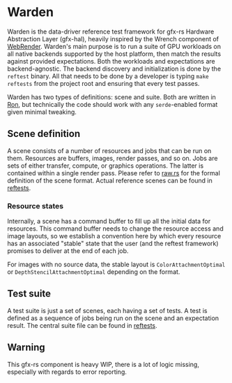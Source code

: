 # Warden

Warden is the data-driver reference test framework for gfx-rs Hardware Abstraction Layer (gfx-hal), heavily inspired by the Wrench component of [WebRender](https://github.com/servo/webrender/). Warden's main purpose is to run a suite of GPU workloads on all native backends supported by the host platform, then match the results against provided expectations. Both the workloads and expectations are backend-agnostic. The backend discovery and initialization is done by the `reftest` binary. All that needs to be done by a developer is typing `make reftests` from the project root and ensuring that every test passes.

Warden has two types of definitions: scene and suite. Both are written in [Ron](https://github.com/ron-rs/ron), but technically the code should work with any `serde`-enabled format given minimal tweaking.

## Scene definition

A scene consists of a number of resources and jobs that can be run on them. Resources are buffers, images, render passes, and so on. Jobs are sets of either transfer, compute, or graphics operations. The latter is contained within a single render pass. Please refer to [raw.rs](src/raw.rs) for the formal definition of the scene format. Actual reference scenes can be found in [reftests](../../reftests/scenes).

### Resource states

Internally, a scene has a command buffer to fill up all the initial data for resources. This command buffer needs to change the resource access and image layouts, so we establish a convention here by which every resource has an associated "stable" state that the user (and the reftest framework) promises to deliver at the end of each job.

For images with no source data, the stable layout is `ColorAttachmentOptimal` or `DepthStencilAttachmentOptimal` depending on the format.

## Test suite

A test suite is just a set of scenes, each having a set of tests. A test is defined as a sequence of jobs being run on the scene and an expectation result. The central suite file can be found in [reftests](../../reftests/suite.ron).

## Warning

This gfx-rs component is heavy WIP, there is a lot of logic missing, especially with regards to error reporting.
